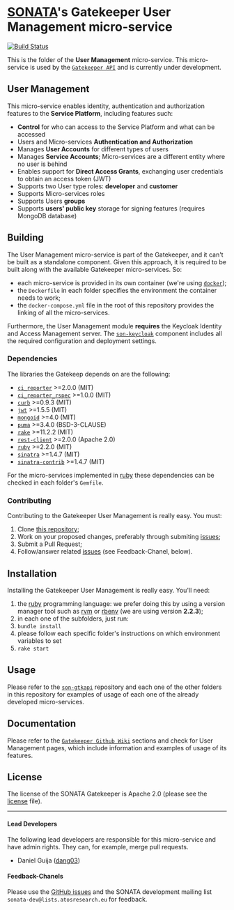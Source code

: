 # [SONATA](http://www.sonata-nfv.eu)'s Gatekeeper User Management micro-service
[![Build Status](http://jenkins.sonata-nfv.eu/buildStatus/icon?job=son-gkeeper)](http://jenkins.sonata-nfv.eu/job/son-gkeeper)

This is the folder of the **User Management** micro-service. This micro-service is used by the [`Gatekeeper API`](https://github.com/sonata-nfv/son-gkeeper/son-gtkapi) and is currently under development.

## User Management

This micro-service enables identity, authentication and authorization features to the **Service Platform**, including features such:

- **Control** for who can access to the Service Platform and what can be accessed
- Users and Micro-services **Authentication and Authorization**
- Manages **User Accounts** for different types of users
- Manages **Service Accounts**; Micro-services are a different entity where no user is behind
- Enables support for **Direct Access Grants**, exchanging user credentials to obtain an access token (JWT)
- Supports two User type roles: **developer** and **customer**
- Supports Micro-services roles
- Supports Users **groups**
- Supports **users' public key** storage for signing features (requires MongoDB database)

## Building
The User Management micro-service is part of the Gatekeeper, and it can't be built as a standalone component.
Given this approach, it is required to be built along with the available Gatekeeper micro-services. So:

* each micro-service is provided in its own container (we're using [`docker`](https://github.com/docker/docker));
* the `Dockerfile` in each folder specifies the environment the container needs to work;
* the `docker-compose.yml` file in the root of this repository provides the linking of all the micro-services.

Furthermore, the User Management module **requires** the Keycloak Identity and Access Management server.
The [`son-keycloak`](https://github.com/sonata-nfv/son-gkeeper/son-keycloak) component includes all the required configuration and deployment settings.

### Dependencies
The libraries the Gatekeep depends on are the following:

* [`ci_reporter`](https://github.com/ci-reporter/ci_reporter) >=2.0.0 (MIT)
* [`ci_reporter_rspec`](https://github.com/ci-reporter/ci_reporter_rspec) >=1.0.0 (MIT)
* [`curb`](https://github.com/taf2/curb) >=0.9.3 (MIT)
* [`jwt`](https://github.com/jwt/ruby-jwt) >=1.5.5 (MIT)
* [`mongoid`](https://github.com/mongodb/mongoid) >=4.0 (MIT)
* [`puma`](https://github.com/puma/puma) >=3.4.0 (BSD-3-CLAUSE)
* [`rake`](https://github.com/ruby/rake) >=11.2.2 (MIT)
* [`rest-client`](https://github.com/rest-client/rest-client) >=2.0.0 (Apache 2.0)
* [`ruby`](https://github.com/ruby/ruby/tree/ruby_2_2) >=2.2.0 (MIT)
* [`sinatra`](https://github.com/sinatra/sinatra) >=1.4.7 (MIT)
* [`sinatra-contrib`](https://github.com/sinatra/sinatra-contrib) >=1.4.7 (MIT)

For the micro-services implemented in [ruby](http://www.ruby-lang.org) these dependencies can be checked in each folder's `Gemfile`.

### Contributing
Contributing to the Gatekeeper User Management is really easy. You must:

1. Clone [this repository](http://github.com/sonata-nfv/son-gkeeper);
1. Work on your proposed changes, preferably through submiting [issues](https://github.com/sonata-nfv/son-gkeeper/issues);
1. Submit a Pull Request;
1. Follow/answer related [issues](https://github.com/sonata-nfv/son-gkeeper/issues) (see Feedback-Chanel, below).

## Installation
Installing the Gatekeeper User Management is really easy. You'll need:

1. the [ruby](http://www.ruby-lang.org) programming language: we prefer doing this by using a version manager tool such as [rvm](https://rvm.io) or [rbenv](http://rbenv.org) (we are using version **2.2.3**);
1. in each one of the subfolders, just run:
  1. `bundle install`
  1. please follow each specific folder's instructions on which environment variables to set
  1. `rake start`

## Usage
Please refer to the [`son-gtkapi`](https://github.com/sonata-nfv/son-gkeeper/tree/master/son-gtkapi) repository and each one of the other folders in this repository for examples of usage of each one of the already developed micro-services.

## Documentation
Please refer to the [`Gatekeeper Github Wiki`](https://github.com/sonata-nfv/son-gkeeper/wiki) sections and check for User Management pages, which include information and examples of usage of its features.

## License
The license of the SONATA Gatekeeper is Apache 2.0 (please see the [license](https://github.com/sonata-nfv/son-editorgkeeper/blob/master/LICENSE) file).

---
#### Lead Developers

The following lead developers are responsible for this micro-service and have admin rights. They can, for example, merge pull requests.

* Daniel Guija ([dang03](https://github.com/dang03))

#### Feedback-Chanels

Please use the [GitHub issues](https://github.com/sonata-nfv/son-gkeeper/issues) and the SONATA development mailing list `sonata-dev@lists.atosresearch.eu` for feedback.

